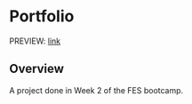 # Portfolio
PREVIEW: [link](https://yijio.github.io/fes-projects/portfolio)

## Overview
A project done in Week 2 of the FES bootcamp.